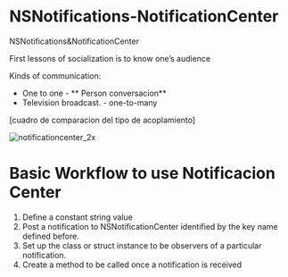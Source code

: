 # NSNotifications-NotificationCenter
NSNotifications&amp;NotificationCenter

First lessons of socialization is to know one’s audience

Kinds of communication:

- One to one - ** Person conversacion**
- Television broadcast. - one-to-many

[cuadro de comparacion del tipo de acoplamiento]

![notificationcenter_2x](https://user-images.githubusercontent.com/24994818/60770616-86e7e000-a0a2-11e9-8287-de8a9953b1ec.png)

# Basic Workflow to use Notificacion Center

1. Define a constant string value
2. Post a notification to NSNotificationCenter identified by the key name defined before.
3. Set up the class or struct instance to be observers of a particular notification.
4. Create a method to be called once a notification is received 


